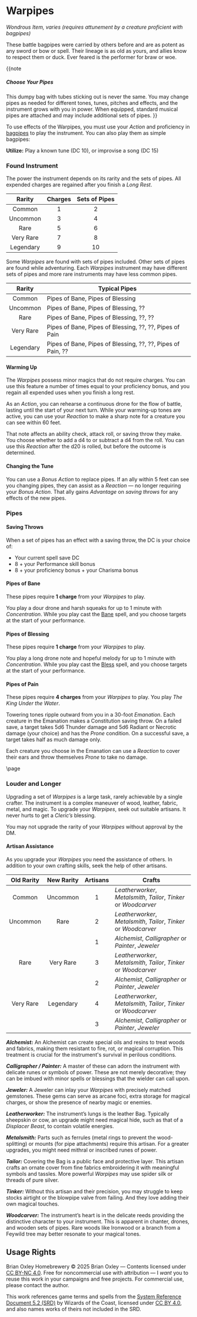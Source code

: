 # Warpipes

_Wondrous Item, varies (requires attunement by a creature proficient with bagpipes)_

These battle bagpipes were carried by others before and are as potent as any sword or bow or spell. Their lineage is as old as yours, and allies know to respect them or duck. Ever feared is the performer for braw or woe.

{{note

##### Choose Your Pipes

This dumpy bag with tubes sticking out is never the same. You may change pipes as needed for different tones, tunes, pitches and effects, and the instrument grows with you in power. When equipped, standard musical pipes are attached and may include additional sets of pipes.
}}

To use effects of the Warpipes, you must use your _Action_ and proficiency in [bagpipes](https://www.dndbeyond.com/equipment/463-bagpipes) to play the instrument. You can also play them as simple bagpipes:

**Utilize:** Play a known tune (DC 10), or improvise a song (DC 15)

### Found Instrument

The power the instrument depends on its rarity and the sets of pipes. All expended charges are regained after you finish a _Long Rest_.

| Rarity | Charges | Sets of Pipes |
|:-:|:-:|:-:|
| Common | 1 | 2 |
| Uncommon | 3 | 4 |
| Rare | 5 | 6 |
| Very Rare | 7 | 8 |
| Legendary | 9 | 10 |

Some _Warpipes_ are found with sets of pipes included. Other sets of pipes are found while adventuring. Each _Warpipes_ instrument may have different sets of pipes and more rare instruments may have less common pipes.

| Rarity | Typical Pipes |
|:-:|--|
| Common | Pipes of Bane, Pipes of Blessing |
| Uncommon| Pipes of Bane, Pipes of Blessing, ?? |
| Rare | Pipes of Bane, Pipes of Blessing, ??, ?? |
| Very Rare | Pipes of Bane, Pipes of Blessing, ??, ??, Pipes of Pain |
| Legendary | Pipes of Bane, Pipes of Blessing, ??, ??, Pipes of Pain, ??|

#### Warming Up

The _Warpipes_ possess minor magics that do not require charges. You can use this feature a number of times equal to your proficiency bonus, and you regain all expended uses when you finish a long rest.

As an _Action_, you can rehearse a continuous drone for the flow of battle, lasting until the start of your next turn. While your warming-up tones are active, you can use your _Reaction_ to make a sharp note for a creature you can see within 60 feet.

That note affects an ability check, attack roll, or saving throw they make. You choose whether to add a d4 to or subtract a d4 from the roll. You can use this _Reaction_ after the d20 is rolled, but before the outcome is determined.

#### Changing the Tune

You can use a _Bonus Action_ to replace pipes. If an ally within 5 feet can see you changing pipes, they can assist as a _Reaction_ &mdash; no longer requiring your _Bonus Action_. That ally gains _Advantage_ on _saving throws_ for any effects of the new pipes.

### Pipes

#### Saving Throws

When a set of pipes has an effect with a saving throw, the DC is your choice of:

- Your current spell save DC
- 8 + your Performance skill bonus
- 8 + your proficiency bonus + your Charisma bonus

#### Pipes of Bane

These pipes require **1 charge** from your _Warpipes_ to play.

You play a dour drone and harsh squeaks for up to 1 minute with _Concentration_. While you play cast the [Bane](https://www.dndbeyond.com/sources/dnd/br-2024/spell-descriptions#Bane) spell, and you choose targets at the start of your performance.

#### Pipes of Blessing

These pipes require **1 charge** from your _Warpipes_ to play.

You play a long drone note and hopeful melody for up to 1 minute with _Concentration_. While you play cast the [Bless](https://www.dndbeyond.com/sources/dnd/br-2024/spell-descriptions#Bless) spell, and you choose targets at the start of your performance.

#### Pipes of Pain

These pipes require **4 charges** from your _Warpipes_ to play. You play _The King Under the Water_.

Towering tones ripple outward from you in a 30-foot _Emanation_. Each creature in the Emanation makes a Constitution saving throw. On a failed save, a target takes 5d6 Thunder damage and 5d6 Radiant or Necrotic damage (your choice) and has the _Prone_ condition. On a successful save, a target takes half as much damage only.

Each creature you choose in the Emanation can use a _Reaction_ to cover their ears and throw themselves _Prone_ to take no damage.

\page

### Louder and Longer

Upgrading a set of _Warpipes_ is a large task, rarely achievable by a single crafter. The instrument is a complex maneuver of wood, leather, fabric, metal, and magic. To upgrade your _Warpipes_, seek out suitable artisans. It never hurts to get a _Cleric&rsquo;s_ blessing.

You may not upgrade the rarity of your _Warpipes_ without approval by the DM.

#### Artisan Assistance

As you upgrade your _Warpipes_ you need the assistance of others. In addition to your own crafting skills, seek the help of other artisans.

| Old Rarity | New Rarity | Artisans | Crafts |
|:-:|:-:|:-:|--|
| Common | Uncommon | 1 | _Leatherworker_, _Metalsmith_, _Tailor_, _Tinker_ or _Woodcarver_ |
| Uncommon | Rare | 2 | _Leatherworker_, _Metalsmith_, _Tailor_, _Tinker_ or _Woodcarver_ |
| &nbsp; | &nbsp; | 1 | _Alchemist_, _Calligrapher_ or _Painter_, _Jeweler_ |
| Rare | Very Rare | 3 | _Leatherworker_, _Metalsmith_, _Tailor_, _Tinker_ or _Woodcarver_ |
| &nbsp; | &nbsp; | 2 | _Alchemist_, _Calligrapher_ or _Painter_, _Jeweler_ |
| Very Rare | Legendary | 4 | _Leatherworker_, _Metalsmith_, _Tailor_, _Tinker_ or _Woodcarver_ |
| &nbsp; | &nbsp; | 3 | _Alchemist_, _Calligrapher_ or _Painter_, _Jeweler_ |

_**Alchemist:**_ An Alchemist can create special oils and resins to treat woods and fabrics, making them resistant to fire, rot, or magical corruption. This treatment is crucial for the instrument's survival in perilous conditions.

_**Calligrapher / Painter:**_ A master of these can adorn the instrument with delicate runes or symbols of power. These are not merely decorative; they can be imbued with minor spells or blessings that the wielder can call upon.

_**Jeweler:**_ A Jeweler can inlay your _Warpipes_ with precisely matched gemstones. These gems can serve as arcane foci, extra storage for magical charges, or show the presence of nearby magic or enemies.

_**Leatherworker:**_ The instrument&rsquo;s lungs is the leather Bag. Typically sheepskin or cow, an upgrade might need magical hide, such as that of a _Displacer Beast_, to contain volatile energies.

_**Metalsmith:**_ Parts such as ferrules (metal rings to prevent the wood-splitting) or mounts (for pipe attachments) require this artisan. For a greater upgrades, you might need mithral or inscribed runes of power.

_**Tailor:**_ Covering the Bag is a public face and protective layer. This artisan crafts an ornate cover from fine fabrics embroidering it with meaningful symbols and tassles. More powerful _Warpipes_ may use spider silk or threads of pure silver.

_**Tinker:**_ Without this artisan and their precision, you may struggle to keep stocks airtight or the blowpipe valve from failing. And they love adding their own magical touches.

_**Woodcarver:**_ The instrument&rsquo;s heart is in the delicate reeds providing the distinctive character to your instrument. This is apparent in chanter, drones, and wooden sets of pipes. Rare woods like Ironwood or a branch from a Feywild tree may better resonate to your magical tones.

## Usage Rights

Brian Oxley Homebrewery &copy; 2025 Brian Oxley &mdash; Contents licensed under [CC BY-NC 4.0](https://creativecommons.org/licenses/by-nc/4.0/). Free for noncommercial use with attribution &mdash; I _want_ you to reuse this work in your campaigns and free projects. For commercial use, please contact the author.

This work references game terms and spells from the [System Reference Document 5.2 (SRD)](https://dnd.wizards.com/resources/systems-reference-document) by Wizards of the Coast, licensed under [CC BY 4.0](https://creativecommons.org/licenses/by/4.0/), and also names works of theirs not included in the SRD.
